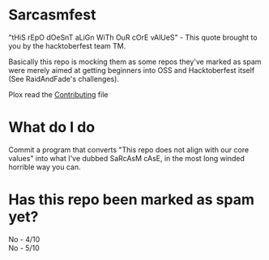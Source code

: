 # Sarcasmfest
"tHiS rEpO dOeSnT aLiGn WiTh OuR cOrE vAlUeS" - This quote brought to you by the hacktoberfest team TM.

Basically this repo is mocking them as some repos they've marked as spam were merely aimed at getting beginners into OSS and Hacktoberfest itself (See RaidAndFade's challenges). 

Plox read the [Contributing](https://github.com/li223/Sarcasmfest/blob/master/CONTRIBUTING.md#casing-rules) file

# What do I do
Commit a program that converts "This repo does not align with our core values" into what I've dubbed SaRcAsM cAsE, in the most long winded horrible way you can.

# Has this repo been marked as spam yet?
No - 4/10\
No - 5/10
